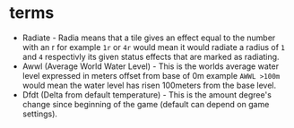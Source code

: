 # terms
- Radiate - Radia means that a tile gives an effect equal to the number with an r for example `1r` or `4r` would mean it would radiate a radius of `1` and `4` respectivly its given status effects that are marked as radiating.
- Awwl (Average World Water Level) - This is the worlds average water level expressed in meters offset from base of 0m example `AWWL >100m` would mean the water level has risen 100meters from the base level.
- Dfdt (Delta from default temperature) - This is the amount degree's change since beginning of the game (default can depend on game settings).
